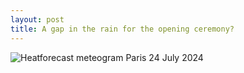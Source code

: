 ```yaml
---
layout: post
title: A gap in the rain for the opening ceremony?
---
```


![Heatforecast meteogram Paris 24 July 2024](https://heatforecast.github.io/images/paris_2024072400.png)